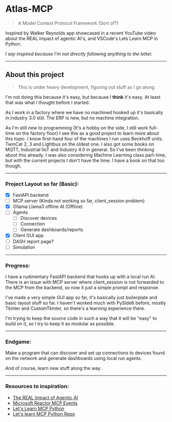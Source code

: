 # Atlas-MCP
> A Model Context Protocol Framework (Sort of?)

Inspired by Walker Reynolds app showcased in a recent YouTube video about the
REAL impact of agentic AI's, and VSCode's Lets Learn MCP in Python.

*I say inspired because I'm not directly following anything to the letter.*

---

## About this project

> This is under heavy development, figuring out stuff as I go along.

I'm not doing this because it's easy, but because I **think** it's easy.
At least that was what I thought before I started.

As I work in a factory where we have no machined hooked up it's basically in
industry 3.0 still. The ERP is new, but no machine integration.

As I'm still new to programming (It's a hobby on the side, I still work
full-time on the factory floor) I see this as a good project to learn more
about this topic. I know first-hand four of the machines I run uses Beckhoff
units. TwinCat 2, 3 and Lightbus on the oldest one. I also got some books on 
MQTT, Industrial IIoT and Industry 4.0 in general. So I've been thinking about
this already. I was also considering Machine Learning class part-time, but
with the current projects I don't have the time. I have a book on that too though.

---

### Project Layout so far (Basic):
 - [x] FastAPI backend
 - [ ] MCP server (Kinda not working so far, client_session problem)
 - [x] Ollama Llama3 offline AI (Offline)
 - [ ] Agents
   - [ ] Discover devices
   - [ ] Connection
   - [ ] Generate dashboards/reports
 - [x] Client GUI app
 - [ ] DASH report page?
 - [ ] Simulation

---

### Progress:
I have a rudimentary FastAPI backend that hooks up with a local run AI. There
is an issue with MCP server where client_session is not forwarded to the MCP
from the backend, so now it just a simple prompt and response.

I've made a very simple GUI app so far, it's basically just boilerplate and
basic layout stuff so far. I haven't worked much with PySide6 before, mostly
Tkinter and CustomTkinter, so there's a learning experience there.

I'm trying to keep the source code in such a way that it will be "easy" to
build on it, so I try to keep it as modular as possible.

---

### Endgame:
Make a program that can discover and set up connections to devices found on
the network and generate dashboards using local run agents.

And of course, learn new stuff along the way.

---

### Resources to inspiration:
 - [The REAL Impact of Agentic AI](https://www.youtube.com/watch?v=5nZyYmiLMyg)
 - [Microsoft Reactor MCP Events](https://developer.microsoft.com/en-us/reactor/?search=mcp&eventLanguage=English&page=1)
 - [Let's Learn MCP Python](https://developer.microsoft.com/en-us/reactor/events/26116/)
 - [Let's learn MCP Python Repo](https://aka.ms/letslearnmcp-python)
